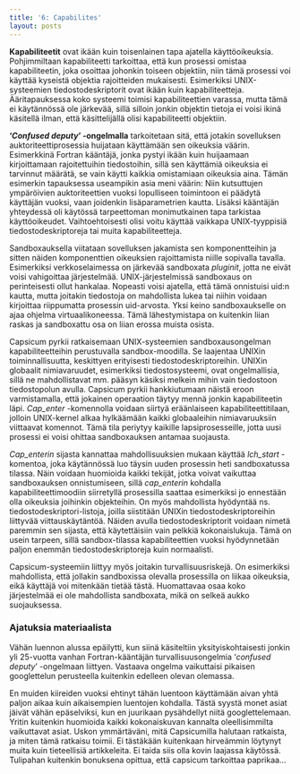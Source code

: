 ```yaml
---
title: '6: Capabilites'
layout: posts
---
```


**Kapabiliteetit** ovat ikään kuin toisenlainen tapa ajatella käyttöoikeuksia. Pohjimmiltaan kapabiliteetti tarkoittaa, että kun prosessi omistaa kapabiliteetin, joka osoittaa johonkin toiseen objektiin, niin tämä prosessi voi käyttää kyseistä objektia rajoitteiden mukaisesti. Esimerkiksi UNIX-systeemien tiedostodeskriptorit ovat ikään kuin kapabiliteetteja. Ääritapauksessa koko systeemi toimisi kapabiliteettien varassa, mutta tämä ei käytännössä ole järkevää, sillä silloin jonkin objektin tietoja ei voisi ikinä käsitellä ilman, että käsittelijällä olisi kapabiliteetti objektiin.
 
**‘*Confused deputy*’ -ongelmalla** tarkoitetaan sitä, että jotakin sovelluksen auktoriteettiprosessia huijataan käyttämään sen oikeuksia väärin. Esimerkkinä Fortran kääntäjä, jonka pystyi ikään kuin huijaamaan kirjoittamaan rajoitettuihin tiedostoihin, sillä sen käyttämiä oikeuksia ei tarvinnut määrätä, se vain käytti kaikkia omistamiaan oikeuksia aina. Tämän esimerkin tapauksessa useampikin asia meni väärin: Niin kutsuttujen ympäröivien auktoriteettien vuoksi lopulliseen toimintoon ei päädytä käyttäjän vuoksi, vaan joidenkin lisäparametrien kautta. Lisäksi kääntäjän yhteydessä oli käytössä tarpeettoman monimutkainen tapa tarkistaa käyttöoikeudet. Vaihtoehtoisesti olisi voitu käyttää vaikkapa UNIX-tyyppisiä tiedostodeskriptoreja tai muita kapabiliteetteja.
 
Sandboxauksella viitataan sovelluksen jakamista sen komponentteihin ja sitten näiden komponenttien oikeuksien rajoittamista niille sopivalla tavalla. Esimerkiksi verkkoselaimessa on järkevää sandboxata *pluginit*, jotta ne eivät voisi vahigoittaa järjestelmää. UNIX-järjestelmissä sandboxaus on perinteisesti ollut hankalaa. Nopeasti voisi ajatella, että tämä onnistuisi uid:n kautta, mutta joitakin tiedostoja on mahdollista lukea tai niihin voidaan kirjoittaa riippumatta prosessin uid-arvosta. Yksi keino sandboxaukselle on ajaa ohjelma virtuaalikoneessa. Tämä lähestymistapa on kuitenkin liian raskas ja sandboxattu osa on liian erossa muista osista. 
 
Capsicum pyrkii ratkaisemaan UNIX-systeemien sandboxausongelman kapabiliteetteihin perustuvalla sandbox-moodilla. Se laajentaa UNIXin toiminnallisuutta, keskittyen erityisesti tiedostodeskriptoreihin. UNIXin globaalit nimiavaruudet, esimerkiksi tiedostosysteemi, ovat ongelmallisia, sillä ne mahdollistavat mm. pääsyn käsiksi melkein mihin vain tiedostoon tiedostopolun avulla. Capsicum pyrkii hankkiutumaan näistä eroon varmistamalla, että jokainen operaation täytyy mennä jonkin kapabiliteetin läpi. *Cap_enter* -komennolla voidaan siirtyä eräänlaiseen kapabiliteettitilaan, jolloin UNIX-kernel alkaa hylkäämään kaikki globaaleihin nimiavaruuksiin viittaavat komennot.  Tämä tila periytyy kaikille lapsiprosesseille, jotta uusi prosessi ei voisi ohittaa sandboxauksen antamaa suojausta. 
 
*Cap_enterin* sijasta kannattaa mahdollisuuksien mukaan käyttää *lch_start* -komentoa, joka käytännössä luo täysin uuden prosessin heti sandboxatussa tilassa. Näin voidaan huomioida kaikki tekijät, jotka voivat vaikuttaa sandboxauksen onnistumiseen, sillä *cap_enterin* kohdalla kapabiliteettimoodiin siirretyllä prosessilla saattaa esimerkiksi jo ennestään olla oikeuksia joihinkin objekteihin. On myös mahdollista hyödyntää ns. tiedostodeskriptori-listoja, joilla siistitään UNIXin tiedostodeskriptoreihin liittyvää viittauskäytäntöä. Näiden avulla tiedostodeskriptorit voidaan nimetä paremmin sen sijasta, että käytettäisiin vain pelkkiä kokonaislukuja. Tämä on usein tarpeen, sillä sandbox-tilassa kapabiliteettien vuoksi hyödynnetään paljon enemmän tiedostodeskriptoreja kuin normaalisti. 
 
Capsicum-systeemiin liittyy myös joitakin turvallisuusriskejä. On esimerkiksi mahdollista, että jollakin sandboxissa olevalla prosessilla on liikaa oikeuksia, eikä käyttäjä voi mitenkään tietää tästä. Huomattavaa osaa koko järjestelmää ei ole mahdollista sandboxata, mikä on selkeä aukko suojauksessa. 
	
 
### Ajatuksia materiaalista
 
Vähän luennon alussa epäilytti, kun siinä käsiteltiin yksityiskohtaisesti jonkin yli 25-vuotta vanhan Fortran-kääntäjän turvallisuusongelmia ‘*confused deputy*’ -ongelmaan liittyen. Vastaava ongelma vaikuttaisi pikaisen googlettelun perusteella kuitenkin edelleen olevan olemassa.
 
En muiden kiireiden vuoksi ehtinyt tähän luentoon käyttämään aivan yhtä paljon aikaa kuin aikaisempien luentojen kohdalla. Tästä syystä monet asiat jäivät vähän epäselviksi, kun en juurikaan pysähdellyt niitä googlettelemaan. Yritin kuitenkin huomioida kaikki kokonaiskuvan kannalta oleellisimmilta vaikuttavat asiat. Uskon ymmärtäväni, mitä Capsicumilla halutaan ratkaista, ja miten tämä ratkaisu toimii. Ei tästäkään kuitenkaan hirveämmin löytynyt muita kuin tieteellisiä artikkeleita. Ei taida siis olla kovin laajassa käytössä. Tulipahan kuitenkin bonuksena opittua, että capsicum tarkoittaa paprikaa…